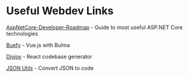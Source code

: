 # Useful Webdev Links

[AspNetCore-Developer-Roadmap](https://github.com/MoienTajik/AspNetCore-Developer-Roadmap) - Guide to most useful ASP.NET Core technologies

[Buefy](https://buefy.org/) - Vue.js with Bulma

[Divjoy](https://www.divjoy.com) - React codebase generator

[JSON Utils](https://www.jsonutils.com/) - Convert JSON to code
